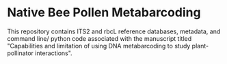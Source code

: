 # Native Bee Pollen Metabarcoding

This repository contains ITS2 and rbcL reference databases, metadata, and command line/ python code associated with the manuscript titled "Capabilities and limitation of using DNA metabarcoding to study plant-pollinator interactions".
